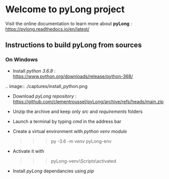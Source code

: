 # Welcome to pyLong project

Visit the online documentation to learn more about **pyLong** : https://pylong.readthedocs.io/en/latest/

## Instructions to build **pyLong** from sources

### On Windows

* Install *python 3.6.8* : https://www.python.org/downloads/release/python-368/

.. image:: ./captures/install_python.png

* Download *pyLong repository* : https://github.com/clementroussel/pyLong/archive/refs/heads/main.zip
* Unzip the archive and keep only *src* and *requirements* folders
* Launch a terminal by typing *cmd* in the address bar
* Create a virtual environment with *python venv module*

    >>> py -3.6 -m venv pyLong-env

* Activate it with

   >>> pyLong-venv\Scripts\activated

* Install *pyLong* dependancies using *pip*





